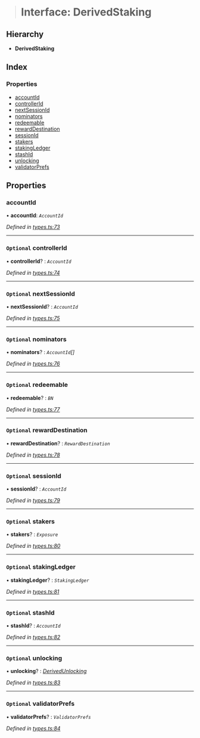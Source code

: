 > # Interface: DerivedStaking

## Hierarchy

* **DerivedStaking**

## Index

### Properties

* [accountId](_types_.derivedstaking.md#accountid)
* [controllerId](_types_.derivedstaking.md#optional-controllerid)
* [nextSessionId](_types_.derivedstaking.md#optional-nextsessionid)
* [nominators](_types_.derivedstaking.md#optional-nominators)
* [redeemable](_types_.derivedstaking.md#optional-redeemable)
* [rewardDestination](_types_.derivedstaking.md#optional-rewarddestination)
* [sessionId](_types_.derivedstaking.md#optional-sessionid)
* [stakers](_types_.derivedstaking.md#optional-stakers)
* [stakingLedger](_types_.derivedstaking.md#optional-stakingledger)
* [stashId](_types_.derivedstaking.md#optional-stashid)
* [unlocking](_types_.derivedstaking.md#optional-unlocking)
* [validatorPrefs](_types_.derivedstaking.md#optional-validatorprefs)

## Properties

###  accountId

• **accountId**: *`AccountId`*

*Defined in [types.ts:73](https://github.com/polkadot-js/api/blob/fcaa7a5/packages/api-derive/src/types.ts#L73)*

___

### `Optional` controllerId

• **controllerId**? : *`AccountId`*

*Defined in [types.ts:74](https://github.com/polkadot-js/api/blob/fcaa7a5/packages/api-derive/src/types.ts#L74)*

___

### `Optional` nextSessionId

• **nextSessionId**? : *`AccountId`*

*Defined in [types.ts:75](https://github.com/polkadot-js/api/blob/fcaa7a5/packages/api-derive/src/types.ts#L75)*

___

### `Optional` nominators

• **nominators**? : *`AccountId`[]*

*Defined in [types.ts:76](https://github.com/polkadot-js/api/blob/fcaa7a5/packages/api-derive/src/types.ts#L76)*

___

### `Optional` redeemable

• **redeemable**? : *`BN`*

*Defined in [types.ts:77](https://github.com/polkadot-js/api/blob/fcaa7a5/packages/api-derive/src/types.ts#L77)*

___

### `Optional` rewardDestination

• **rewardDestination**? : *`RewardDestination`*

*Defined in [types.ts:78](https://github.com/polkadot-js/api/blob/fcaa7a5/packages/api-derive/src/types.ts#L78)*

___

### `Optional` sessionId

• **sessionId**? : *`AccountId`*

*Defined in [types.ts:79](https://github.com/polkadot-js/api/blob/fcaa7a5/packages/api-derive/src/types.ts#L79)*

___

### `Optional` stakers

• **stakers**? : *`Exposure`*

*Defined in [types.ts:80](https://github.com/polkadot-js/api/blob/fcaa7a5/packages/api-derive/src/types.ts#L80)*

___

### `Optional` stakingLedger

• **stakingLedger**? : *`StakingLedger`*

*Defined in [types.ts:81](https://github.com/polkadot-js/api/blob/fcaa7a5/packages/api-derive/src/types.ts#L81)*

___

### `Optional` stashId

• **stashId**? : *`AccountId`*

*Defined in [types.ts:82](https://github.com/polkadot-js/api/blob/fcaa7a5/packages/api-derive/src/types.ts#L82)*

___

### `Optional` unlocking

• **unlocking**? : *[DerivedUnlocking](../modules/_types_.md#derivedunlocking)*

*Defined in [types.ts:83](https://github.com/polkadot-js/api/blob/fcaa7a5/packages/api-derive/src/types.ts#L83)*

___

### `Optional` validatorPrefs

• **validatorPrefs**? : *`ValidatorPrefs`*

*Defined in [types.ts:84](https://github.com/polkadot-js/api/blob/fcaa7a5/packages/api-derive/src/types.ts#L84)*